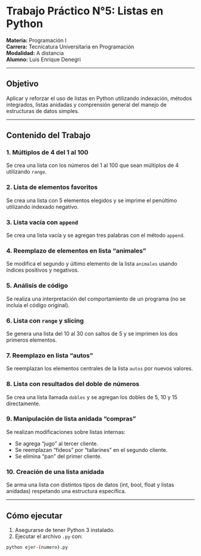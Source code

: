 # Trabajo Práctico N°5: Listas en Python

**Materia:** Programación I  
**Carrera:** Tecnicatura Universitaria en Programación  
**Modalidad:** A distancia  
**Alumno:** Luis Enrique Denegri

---

## Objetivo

Aplicar y reforzar el uso de listas en Python utilizando indexación, métodos integrados, listas anidadas y comprensión general del manejo de estructuras de datos simples.

---

## Contenido del Trabajo

### 1. Múltiplos de 4 del 1 al 100
Se crea una lista con los números del 1 al 100 que sean múltiplos de 4 utilizando `range`.

### 2. Lista de elementos favoritos
Se crea una lista con 5 elementos elegidos y se imprime el penúltimo utilizando indexado negativo.

### 3. Lista vacía con `append`
Se crea una lista vacía y se agregan tres palabras con el método `append`.

### 4. Reemplazo de elementos en lista “animales”
Se modifica el segundo y último elemento de la lista `animales` usando índices positivos y negativos.

### 5. Análisis de código
Se realiza una interpretación del comportamiento de un programa (no se incluía el código original).

### 6. Lista con `range` y slicing
Se genera una lista del 10 al 30 con saltos de 5 y se imprimen los dos primeros elementos.

### 7. Reemplazo en lista “autos”
Se reemplazan los elementos centrales de la lista `autos` por nuevos valores.

### 8. Lista con resultados del doble de números
Se crea una lista llamada `dobles` y se agregan los dobles de 5, 10 y 15 directamente.

### 9. Manipulación de lista anidada “compras”
Se realizan modificaciones sobre listas internas:
- Se agrega “jugo” al tercer cliente.
- Se reemplazan “fideos” por “tallarines” en el segundo cliente.
- Se elimina “pan” del primer cliente.

### 10. Creación de una lista anidada
Se arma una lista con distintos tipos de datos (int, bool, float y listas anidadas) respetando una estructura específica.

---

## Cómo ejecutar

1. Asegurarse de tener Python 3 instalado.
2. Ejecutar el archivo `.py` con:
```bash
python ejer-(numero).py
